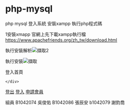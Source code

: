 # php-mysql
php mysql 登入系統
安裝xampp
執行php程式碼

1安裝xmapp
官網上先下載xampp執行檔
https://www.apachefriends.org/zh_tw/download.html

執行安裝解析![擷取2](https://user-images.githubusercontent.com/106506864/174240753-a83036cd-a0c3-4133-bebe-d8c9b129e14e.PNG)

執行安裝![擷取](https://user-images.githubusercontent.com/106506864/174240836-1119bcf0-b728-4671-8dc0-a8016e76b9fa.PNG)

登入首頁
<?php session_start();?>
<!DOCTYPE html>
<html lang="en">
<head>
    <meta charset="UTF-8">
    <meta http-equiv="X-UA-Compatible" content="IE=edge">
    <meta name="viewport" content="width=device-width, initial-scale=1.0">
    <title>Document</title>
</head>
<body>
<div>
        <?php 
            if($_SESSION){
                echo $_SESSION["USER"]."你好";
            }else{
                echo "訪客你好";
            }
        ?>
           
    </div>
<nav>
    <?php if($_SESSION) { ?>
        <a href="logout.php?q=true">登出</a>
    <?php }else{?>
        <a href="login.php">登入</a>
        <a href="signup.php">申請會員</a>
    <?php } ?>
</nav>

</body>
</html>






組員
B1042074 吳俊佑
B1042086 張辰安
b1042079 謝鈞喬
